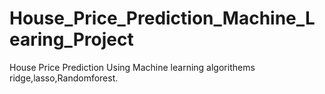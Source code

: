 # House_Price_Prediction_Machine_Learing_Project
House Price Prediction Using Machine learning algorithems ridge,lasso,Randomforest.
